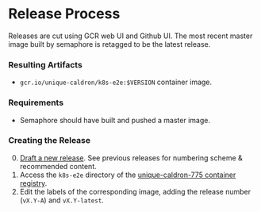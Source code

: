# Release Process

Releases are cut using GCR web UI and Github UI. The most recent master image
built by semaphore is retagged to be the latest release.

### Resulting Artifacts

* `gcr.io/unique-caldron/k8s-e2e:$VERSION` container image.

### Requirements

* Semaphore should have built and pushed a master image.

### Creating the Release

0. [Draft a new release](https://github.com/tigera/kubernetes/releases/new). See
   previous releases for numbering scheme & recommended content.
0. Access the `k8s-e2e` directory of the
   [unique-caldron-775 container registry](https://console.cloud.google.com/gcr/images/unique-caldron-775?project=unique-caldron-775).
0. Edit the labels of the corresponding image, adding the release number (`vX.Y-A`) and `vX.Y-latest`.

